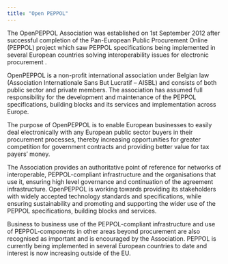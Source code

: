 ```yaml
---
title: "Open PEPPOL"
---
```


The OpenPEPPOL Association was established on 1st September 2012 after successful completion of the Pan-European Public Procurement Online (PEPPOL) project which saw PEPPOL specifications being implemented in several European countries solving interoperability issues for electronic procurement .

OpenPEPPOL is a non-profit international association under Belgian law (Association Internationale Sans But Lucratif – AISBL) and consists of both public sector and private members. The association has assumed full responsibility for the development and maintenance of the PEPPOL specifications, building blocks and its services and implementation across Europe.

The purpose of OpenPEPPOL is to enable European businesses to easily deal electronically with any European public sector buyers in their procurement processes, thereby increasing opportunities for greater competition for government contracts and providing better value for tax payers’ money.

The Association provides an authoritative point of reference for networks of interoperable, PEPPOL-compliant infrastructure and the organisations that use it, ensuring high level governance and continuation of the agreement infrastructure. OpenPEPPOL is working towards providing its stakeholders with widely accepted technology standards and specifications, while ensuring sustainability and promoting and supporting the wider use of the PEPPOL specifications, building blocks and services.

Business to business use of the PEPPOL-compliant infrastructure and use of PEPPOL-components in other areas beyond procurement are also recognised as important and is encouraged by the Association. PEPPOL is currently being implemented in several European countries to date and interest is now increasing outside of the EU.


